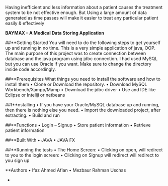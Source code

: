 Having inefficient and less information about a patient causes the treatment system to be not effective enough. But
Using a large amount of data generated as time passes will make it easier to treat any particular patient easily & effectively

**BAYMAX – A Medical Data Storing Application**
 
##**Getting Started
You will need to do the following steps to get yourself up and running in no time. This is a very simple application of java, OOP. The main purpose of this project was to create connection between database and the java program using jdbc connection. I had used MySQL but you can use Oracle if you want. Make sure to change the directory inside code accordingly.

##**Prerequisites
What things you need to install the software and how to install them
•	Clone or Download the repository.
•	Download MySQL Workbench/Xampp/Mamp
•	Download the jdbc driver
•	Use and IDE like Eclipse or Inteliji or netbeans

##I**nstalling
•	If you have your Oracle/MySQL database up and running, then there is nothing else you need.
•	Import the downloaded project, after extracting.
•	Build and run

##**Functions
•	Login – Signup
•	Store patient information
•	Retrieve patient information

##**Built With
•	JAVA
•	JAVA FX

##**Running the tests
•	The Home Screen:
•	Clicking on open, will redirect to you to the login screen:
•	Clicking on Signup will redirect will redirect to you sign up


**Authors
•	Ifaz Ahmed Aflan
•	Mezbaur Rahman Uschas






-
